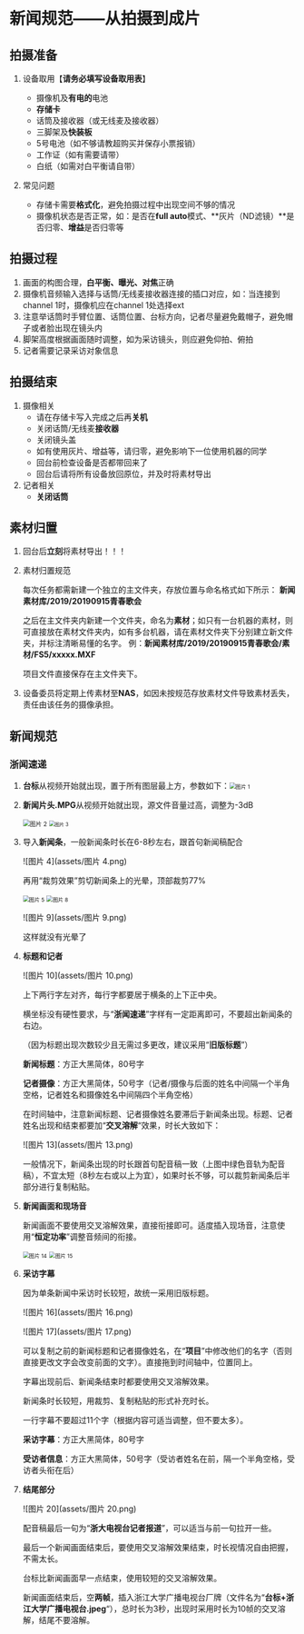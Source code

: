 # 新闻规范——从拍摄到成片

<!-- 可能会随时更新qaq我也不知道我会忘记写啥重要的东西 -->

## 拍摄准备

1. 设备取用【**请务必填写设备取用表**】
   * 摄像机及**有电的**电池
   * **存储卡**
   * 话筒及接收器（或无线麦及接收器）
   * 三脚架及**快装板**
   * 5号电池（如不够请教超购买并保存小票报销）
   * 工作证（如有需要请带）
   * 白纸（如需对白平衡请自带）

2. 常见问题
   * 存储卡需要**格式化**，避免拍摄过程中出现空间不够的情况
   * 摄像机状态是否正常，如：是否在**full auto**模式、**灰片（ND滤镜）**是否归零、**增益**是否归零等

## 拍摄过程

1. 画面的构图合理，**白平衡、曝光、对焦**正确
2. 摄像机音频输入选择与话筒/无线麦接收器连接的插口对应，如：当连接到channel 1时，摄像机应在channel 1处选择ext
3. 注意举话筒时手臂位置、话筒位置、台标方向，记者尽量避免戴帽子，避免帽子或者脸出现在镜头内
4. 脚架高度根据画面随时调整，如为采访镜头，则应避免仰拍、俯拍
5. 记者需要记录采访对象信息

## 拍摄结束

1. 摄像相关
   * 请在存储卡写入完成之后再**关机**
   * 关闭话筒/无线麦**接收器**
   * 关闭镜头盖
   * 如有使用灰片、增益等，请归零，避免影响下一位使用机器的同学
   * 回台前检查设备是否都带回来了
   * 回台后请将所有设备放回原位，并及时将素材导出
2. 记者相关
   * **关闭话筒**

## 素材归置

1. 回台后**立刻**将素材导出！！！

2. 素材归置规范

   每次任务都需新建一个独立的主文件夹，存放位置与命名格式如下所示：
   **新闻素材库/2019/20190915青春歌会**

   之后在主文件夹内新建一个文件夹，命名为**素材**；如只有一台机器的素材，则可直接放在素材文件夹内，如有多台机器，请在素材文件夹下分别建立新文件夹，并标注清晰易懂的名字。
   例：**新闻素材库/2019/20190915青春歌会/素材/FS5/xxxxx.MXF**

   项目文件直接保存在主文件夹下。

3. 设备委员将定期上传素材至**NAS**，如因未按规范存放素材文件导致素材丢失，责任由该任务的摄像承担。

## 新闻规范

### 浙闻速递

1. **台标**从视频开始就出现，置于所有图层最上方，参数如下：<img src="assets/图片 1.png" alt="图片 1" style="zoom: 67%;" />

2. **新闻片头.MPG**从视频开始就出现，源文件音量过高，调整为-3dB

   <img src="assets/图片 2.png" alt="图片 2" style="zoom: 75%;" /> <img src="assets/图片 3.png" alt="图片 3" style="zoom:60%;" />

3. 导入**新闻条**，一般新闻条时长在6-8秒左右，跟首句新闻稿配合

   ![图片 4](assets/图片 4.png)

   再用“裁剪效果”剪切新闻条上的光晕，顶部裁剪77%

   <img src="assets/图片 5.png" alt="图片 5" style="zoom:67%;" /> <img src="assets/图片 8.png" alt="图片 8" style="zoom:67%;" />

   ![图片 9](assets/图片 9.png)

   这样就没有光晕了

4. **标题和记者**

   ![图片 10](assets/图片 10.png)

   上下两行字左对齐，每行字都要居于横条的上下正中央。

   横坐标没有硬性要求，与“**浙闻速递**”字样有一定距离即可，不要超出新闻条的右边。

   （因为标题出现次数较少且无需过多更改，建议采用“**旧版标题**”）

   **新闻标题**：方正大黑简体，80号字

   **记者摄像**：方正大黑简体，50号字（记者/摄像与后面的姓名中间隔一个半角空格，记者姓名和摄像姓名中间隔四个半角空格）

   在时间轴中，注意新闻标题、记者摄像姓名要滞后于新闻条出现。标题、记者姓名出现和结束都要加“**交叉溶解**“效果，时长大致如下：

   ![图片 13](assets/图片 13.png)

   一般情况下，新闻条出现的时长跟首句配音稿一致（上图中绿色音轨为配音稿），不宜太短（8秒左右或以上为宜），如果时长不够，可以裁剪新闻条后半部分进行复制粘贴。

5. **新闻画面和现场音**

   新闻画面不要使用交叉溶解效果，直接衔接即可。适度插入现场音，注意使用“**恒定功率**”调整音频间的衔接。

   <img src="assets/图片 14.png" alt="图片 14" style="zoom:67%;" /> <img src="assets/图片 15.png" alt="图片 15" style="zoom:67%;" />

6. **采访字幕**

   因为单条新闻中采访时长较短，故统一采用旧版标题。

   ![图片 16](assets/图片 16.png)

   ![图片 17](assets/图片 17.png)

   可以复制之前的新闻标题和记者摄像姓名，在“**项目**”中修改他们的名字（否则直接更改文字会改变前面的文字）。直接拖到时间轴中，位置同上。

   字幕出现前后、新闻条结束时都要使用交叉溶解效果。

   新闻条时长较短，用裁剪、复制粘贴的形式补充时长。

   一行字幕不要超过11个字（根据内容可适当调整，但不要太多）。

   **采访字幕**：方正大黑简体，80号字

   **受访者信息**：方正大黑简体，50号字（受访者姓名在前，隔一个半角空格，受访者头衔在后）

7. **结尾部分**

   ![图片 20](assets/图片 20.png)

   配音稿最后一句为“**浙大电视台记者报道**”，可以适当与前一句拉开一些。

   最后一个新闻画面结束后，要使用交叉溶解效果结束，时长视情况自由把握，不需太长。

   台标比新闻画面早一点结束，使用较短的交叉溶解效果。

   新闻画面结束后，空**两帧**，插入浙江大学广播电视台厂牌（文件名为“**台标+浙江大学广播电视台.jpeg**“），总时长为3秒，出现时采用时长为10帧的交叉溶解，结尾不要溶解。